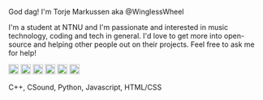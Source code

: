 God dag! I'm Torje Markussen aka @WinglessWheel

I'm a student at NTNU and I'm passionate and interested in music technology, coding and tech in general.
I'd love to get more into open-source and helping other people out on their projects. Feel free to ask me for help!

<img height="20" src="https://raw.githubusercontent.com/isocpp/logos/master/cpp_logo.png">
<img height="20" src="http://francescosoave.com/wp-content/uploads/2015/12/Untitled-6-e1451112136283.jpg">
<img height="20" src="https://upload.wikimedia.org/wikipedia/commons/c/c3/Python-logo-notext.svg">
<img height="20" src="https://upload.wikimedia.org/wikipedia/commons/thumb/9/99/Unofficial_JavaScript_logo_2.svg/512px-Unofficial_JavaScript_logo_2.svg.png">
<img height="20" src="https://upload.wikimedia.org/wikipedia/commons/3/38/HTML5_Badge.svg">
<img height="20" src="https://upload.wikimedia.org/wikipedia/commons/d/d5/CSS3_logo_and_wordmark.svg">

C++, CSound, Python, Javascript, HTML/CSS

